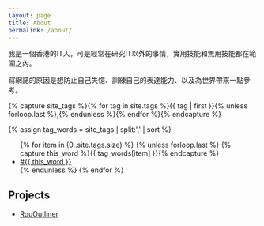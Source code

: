 ```yaml
---
layout: page
title: About
permalink: /about/
---
```


<!--IT, Finance, Apple, iOS Automation, HKSL-->
我是一個香港的IT人，可是經常在研究IT以外的事情，實用技能和無用技能都在範圍之內。

<!--
想用三個點來記錄一件事情，因為三件事最容易讓別人記住。
-->
寫網誌的原因是想防止自己失憶、訓練自己的表達能力、以及為世界帶來一點參考。

<!-- Get the tag name for every tag on the site and set them
to the `site_tags` variable. -->


{% capture site_tags %}{% for tag in site.tags %}{{ tag | first }}{% unless forloop.last %},{% endunless %}{% endfor %}{% endcapture %}


<!-- `tag_words` is a sorted array of the tag names. -->
{% assign tag_words = site_tags | split:',' | sort %}

<!-- List of all tags -->
<ul class="tags">
	{% for item in (0..site.tags.size) %}
		{% unless forloop.last %}
			{% capture this_word %}{{ tag_words[item] }}{% endcapture %}
			<li>
				<a href="{{ site.baseurl }}/tags/#{{ this_word | cgi_escape }}" class="tag">#{{ this_word }}</a>
			</li>
		{% endunless %}
	{% endfor %}
</ul>

## Projects

* [RouOutliner](https://rououtliner.github.io)
